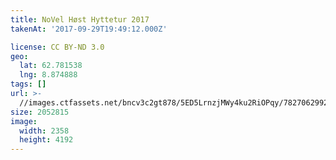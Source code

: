 ```yaml
---
title: NoVel Høst Hyttetur 2017
takenAt: '2017-09-29T19:49:12.000Z'

license: CC BY-ND 3.0
geo:
  lat: 62.781538
  lng: 8.874888
tags: []
url: >-
  //images.ctfassets.net/bncv3c2gt878/5ED5LrnzjMWy4ku2RiOPqy/7827062992ce9b3b9839e7abb78fa5ed/novel-hst-hyttetur-2017_37389535886_o
size: 2052815
image:
  width: 2358
  height: 4192
---
```

